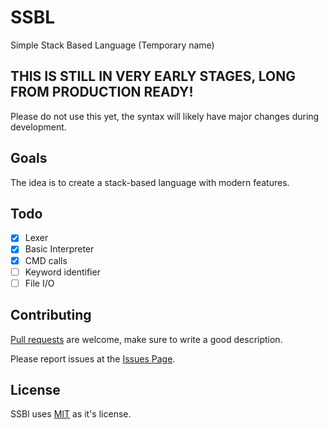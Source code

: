 # SSBL
 Simple Stack Based Language (Temporary name)

## THIS IS STILL IN VERY EARLY STAGES, LONG FROM PRODUCTION READY!
Please do not use this yet, the syntax will likely have major changes during development.

## Goals

The idea is to create a stack-based language with modern features.

## Todo
- [x] Lexer
- [x] Basic Interpreter
- [x] CMD calls
- [ ] Keyword identifier
- [ ] File I/O
 
## Contributing
[Pull requests](https://github.com/AaronMarcusDev/ssbl/pulls) are welcome, make sure to write a good description.

Please report issues at the [Issues Page](https://github.com/AaronMarcusDev/ssbl/issues).

## License
SSBl uses [MIT](https://choosealicense.com/licenses/mit/) as it's license.

